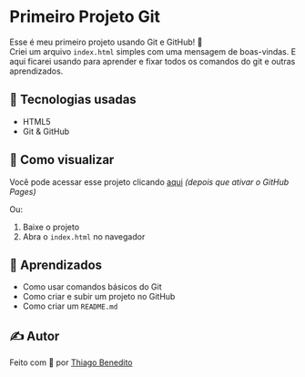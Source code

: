 # Primeiro Projeto Git

Esse é meu primeiro projeto usando Git e GitHub! 🚀  
Criei um arquivo `index.html` simples com uma mensagem de boas-vindas.
E aqui ficarei usando para aprender e fixar todos os comandos do git e outras aprendizados.

## 🚀 Tecnologias usadas

- HTML5
- Git & GitHub

## 📂 Como visualizar

Você pode acessar esse projeto clicando [aqui](https://thiagoarts.github.io/primeiro-projeto.git) *(depois que ativar o GitHub Pages)*

Ou:
1. Baixe o projeto
2. Abra o `index.html` no navegador

## 🧠 Aprendizados

- Como usar comandos básicos do Git
- Como criar e subir um projeto no GitHub
- Como criar um `README.md`

## ✍️ Autor

Feito com 💙 por [Thiago Benedito](https://github.com/Thiagoarts)
